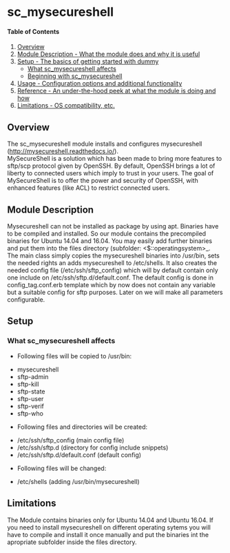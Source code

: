 # sc_mysecureshell

#### Table of Contents

1. [Overview](#overview)
2. [Module Description - What the module does and why it is useful](#module-description)
3. [Setup - The basics of getting started with dummy](#setup)
    * [What sc_mysecureshell affects](#what-sc_mysecureshell-affects)
    * [Beginning with sc_mysecureshell](#beginning-with-sc_mysecureshell)
4. [Usage - Configuration options and additional functionality](#usage)
5. [Reference - An under-the-hood peek at what the module is doing and how](#reference)
5. [Limitations - OS compatibility, etc.](#limitations)

## Overview

The sc_mysecureshell module installs and configures mysecureshell (http://mysecureshell.readthedocs.io/).   
MySecureShell is a solution which has been made to bring more features to sftp/scp protocol 
given by OpenSSH. By default, OpenSSH brings a lot of liberty to connected users which imply 
to trust in your users. The goal of MySecureShell is to offer the power and security of OpenSSH, 
with enhanced features (like ACL) to restrict connected users.

## Module Description

Mysecureshell can not be installed as package by using apt. Binaries have to be compiled and installed. 
 So our module contains the precompiled binaries for Ubuntu 14.04 and 16.04. You may easily add further 
 binaries and put them into the files directory (subfolder: <$::operatingsystem>_<operatingsystemmajrelease>.  
 The main class simply copies the mysecureshell binaries into /usr/bin, sets the needed rights an adds 
 mysecureshell to /etc/shells. 
 It also creates the needed config file (/etc/ssh/sftp_config) which will by default contain only one 
 include on /etc/ssh/sftp.d/default.conf. The default config is done in config_tag.conf.erb template which 
 by now does not contain any variable but a suitable config for sftp purposes. Later on we will make 
 all parameters configurable.

## Setup

### What sc_mysecureshell affects

* Following files will be copied to /usr/bin:

- mysecureshell
- sftp-admin
- sftp-kill
- sftp-state
- sftp-user
- sftp-verif
- sftp-who

* Following files and directories will be created:

- /etc/ssh/sftp_config (main config file)
- /etc/ssh/sftp.d (directory for config include snippets)
- /etc/ssh/sftp.d/default.conf (default config)
* Following files will be changed:
- /etc/shells (adding /usr/bin/mysecureshell)

## Limitations

The Module contains binaries only for Ubuntu 14.04 and Ubuntu 16.04. If you need to 
install mysecureshell on different operating sytems you will have to compile and install 
it once manually and put the binaries int the apropriate subfolder inside the files directory.

